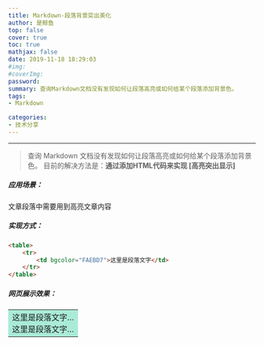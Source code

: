 ```yaml
---
title: Markdown-段落背景突出美化
author: 是鲸鱼
top: false
cover: true
toc: true
mathjax: false
date: 2019-11-18 18:29:03
#img:
#coverImg: 
password:
summary: 查询Markdown文档没有发现如何让段落高亮或如何给某个段落添加背景色。
tags: 
- Markdown

categories: 
- 技术分享
---
```


------



> 查询 Markdown 文档没有发现如何让段落高亮或如何给某个段落添加背景色。
> 目前的解决方法是：**通过添加HTML代码来实现 [高亮突出显示]**

##### 应用场景：

文章段落中需要用到高亮文章内容



##### 实现方式：

```html
<table>  
    <tr>    
        <td bgcolor="FAEBD7">这里是段落文字</td>  
    </tr>
</table>
```



##### 网页展示效果：

<table> 
    <tbody>
    <tr>    
        <td bgcolor="AAEBD7">
            这里是段落文字…
        <br>
            这里是段落文字… 
        </td>  
    </tr>
</table>

